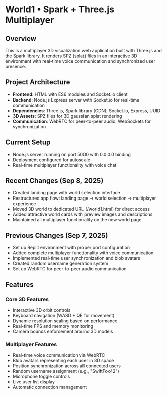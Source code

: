 # World1 • Spark + Three.js Multiplayer

## Overview
This is a multiplayer 3D visualization web application built with Three.js and the Spark library. It renders SPZ (splat) files in an interactive 3D environment with real-time voice communication and synchronized user presence.

## Project Architecture
- **Frontend**: HTML with ES6 modules and Socket.io client
- **Backend**: Node.js Express server with Socket.io for real-time communication
- **Dependencies**: Three.js, Spark library (CDN), Socket.io, Express, UUID
- **3D Assets**: SPZ files for 3D gaussian splat rendering
- **Communication**: WebRTC for peer-to-peer audio, WebSockets for synchronization

## Current Setup
- Node.js server running on port 5000 with 0.0.0.0 binding
- Deployment configured for autoscale
- Real-time multiplayer functionality with voice chat

## Recent Changes (Sep 8, 2025)
- Created landing page with world selection interface
- Restructured app flow: landing page → world selection → multiplayer experience
- Moved 3D world to dedicated URL (/world1.html) for direct access
- Added attractive world cards with preview images and descriptions
- Maintained all multiplayer functionality on the new world page

## Previous Changes (Sep 7, 2025)  
- Set up Replit environment with proper port configuration
- Added complete multiplayer functionality with voice communication
- Implemented real-time user synchronization and blob avatars
- Created random username generation system
- Set up WebRTC for peer-to-peer audio communication

## Features
### Core 3D Features
- Interactive 3D orbit controls
- Keyboard navigation (WASD + QE for movement)
- Dynamic resolution scaling based on performance
- Real-time FPS and memory monitoring
- Camera bounds enforcement around 3D models

### Multiplayer Features
- Real-time voice communication via WebRTC
- Blob avatars representing each user in 3D space
- Position synchronization across all connected users
- Random username assignment (e.g., "SwiftFox42")
- Microphone toggle controls
- Live user list display
- Automatic connection management